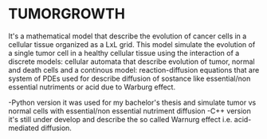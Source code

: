 # TUMORGROWTH
It's a mathematical model that describe the evolution of cancer cells in a cellular tissue organized as a LxL grid. This model simulate the evolution of a single tumor cell in a healthy cellular tissue using the interaction of a discrete models: cellular automata that describe evolution of tumor, normal and death cells and a continous model: reaction-diffusion equations that are system of PDEs used for describe diffusion of sostance like essential/non essential nutriments or acid due to Warburg effect.

-Python version it was used for my bachelor's thesis and simulate tumor vs normal cells with essential/non essential nutriment diffusion
-C++ version it's still under develop and describe the so called Warnurg effect i.e. acid-mediated diffusion.
